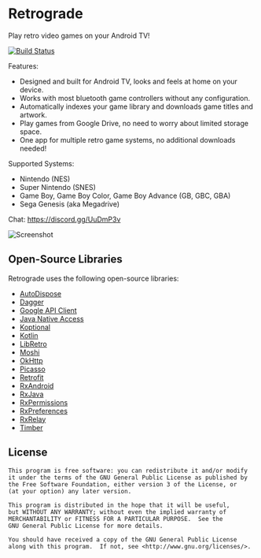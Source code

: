 # Retrograde

Play retro video games on your Android TV!

[![Build Status](https://travis-ci.org/retrograde/retrograde-android.svg?branch=fix-travis)](https://travis-ci.org/retrograde/retrograde-android)

Features:
- Designed and built for Android TV, looks and feels at home on your device.
- Works with most bluetooth game controllers without any configuration.
- Automatically indexes your game library and downloads game titles and artwork.
- Play games from Google Drive, no need to worry about limited storage space.
- One app for multiple retro game systems, no additional downloads needed!

Supported Systems:
- Nintendo (NES)
- Super Nintendo (SNES)
- Game Boy, Game Boy Color, Game Boy Advance (GB, GBC, GBA)
- Sega Genesis (aka Megadrive)

Chat: https://discord.gg/UuDmP3v

![Screenshot](https://retrograde.github.io/images/screenshot1.png)

## Open-Source Libraries

Retrograde uses the following open-source libraries:

* [AutoDispose](https://github.com/uber/AutoDispose)
* [Dagger](https://google.github.io/dagger)
* [Google API Client](https://github.com/google/google-api-java-client)
* [Java Native Access](https://github.com/java-native-access/jna)
* [Koptional](https://github.com/gojuno/koptional)
* [Kotlin](https://kotlinlang.org)
* [LibRetro](https://www.libretro.com)
* [Moshi](https://github.com/square/moshi)
* [OkHttp](https://github.com/square/okhttp)
* [Picasso](https://github.com/square/picasso)
* [Retrofit](https://github.com/square/retrofit)
* [RxAndroid](https://github.com/ReactiveX/RxAndroid)
* [RxJava](https://github.com/ReactiveX/RxJava)
* [RxPermissions](https://github.com/tbruyelle/RxPermissions)
* [RxPreferences](https://github.com/f2prateek/rx-preferences)
* [RxRelay](https://github.com/JakeWharton/RxRelay)
* [Timber](https://github.com/JakeWharton/timber)

## License

    This program is free software: you can redistribute it and/or modify
    it under the terms of the GNU General Public License as published by
    the Free Software Foundation, either version 3 of the License, or
    (at your option) any later version.

    This program is distributed in the hope that it will be useful,
    but WITHOUT ANY WARRANTY; without even the implied warranty of
    MERCHANTABILITY or FITNESS FOR A PARTICULAR PURPOSE.  See the
    GNU General Public License for more details.

    You should have received a copy of the GNU General Public License
    along with this program.  If not, see <http://www.gnu.org/licenses/>.

